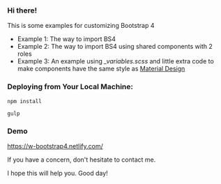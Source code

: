 ### Hi there!

This is some examples for customizing Bootstrap 4

- Example 1: The way to import BS4
- Example 2: The way to import BS4 using shared components with 2 roles
- Example 3: An example using *_variables.scss* and little extra code to make components have the same style as [Material Design](https://material-components.github.io/material-components-web-catalog/)


### Deploying from Your Local Machine:

```
npm install
```
```
gulp
```

### Demo
https://w-bootstrap4.netlify.com/



If you have a concern, don't hesitate to contact me.

I hope this will help you. Good day!
